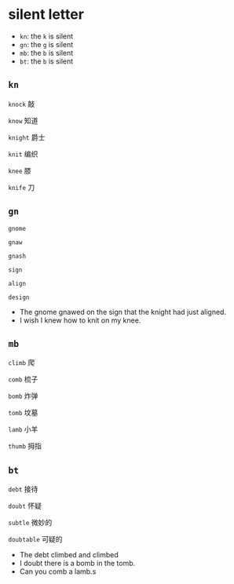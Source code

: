 # silent letter
* `kn`: the `k` is silent
* `gn`: the `g` is silent
* `mb`: the `b` is silent
* `bt`: the `b` is silent

## `kn`
`knock` 敲

`know` 知道

`knight` 爵士

`knit` 编织

`knee` 膝

`knife` 刀

## `gn`
`gnome`

`gnaw`

`gnash`

`sign`

`align`

`design`

* The gnome gnawed on the sign that the knight had just aligned.
* I wish I knew how to knit on my knee.

## `mb`
`climb` 爬

`comb` 梳子

`bomb` 炸弹

`tomb` 坟墓

`lamb` 小羊

`thumb` 拇指

## `bt`
`debt` 接待

`doubt` 怀疑

`subtle` 微妙的

`doubtable` 可疑的

* The debt climbed and climbed
* I doubt there is a bomb in the tomb.
* Can you comb a lamb.s
